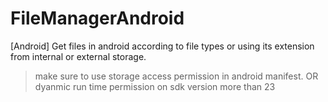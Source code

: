 # FileManagerAndroid
[Android]  Get files in android according to file types or using its extension from internal or external storage.

> make sure to use storage access permission in android manifest.
OR
> dyanmic run time permission on sdk version more than 23

